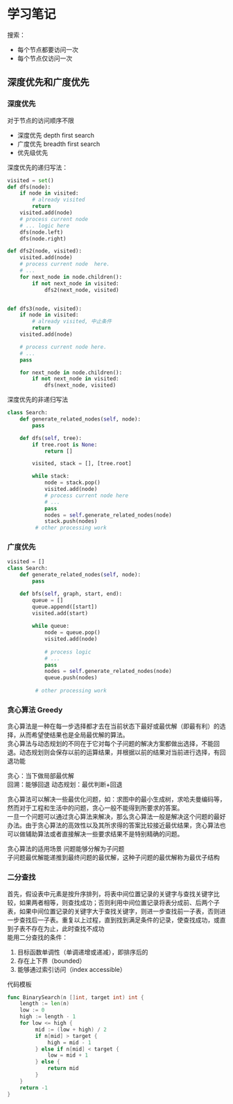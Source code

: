 # 学习笔记

搜索：
* 每个节点都要访问一次  
* 每个节点仅访问一次  


## 深度优先和广度优先

### 深度优先
对于节点的访问顺序不限  
- 深度优先  depth first search  
- 广度优先  breadth first search  
- 优先级优先  


深度优先的递归写法：  
```python
visited = set()
def dfs(node):
    if node in visited:
        # already visited
        return
    visited.add(node)
    # process current node
    # ... logic here
    dfs(node.left)
    dfs(node.right)

def dfs2(node, visited):
    visited.add(node)
    # process current node  here.
    # ...
    for next_node in node.children():
        if not next_node in visited:
            dfs2(next_node, visited)


def dfs3(node, visited):
    if node in visited:
        # already visited, 中止条件
        return
    visited.add(node)

    # process current node here.
    # ...
    pass

    for next_node in node.children():
        if not next_node in visited:
            dfs(next_node, visited)
```

深度优先的非递归写法
```python
class Search:
    def generate_related_nodes(self, node):
        pass

    def dfs(self, tree):
        if tree.root is None:
            return []

        visited, stack = [], [tree.root]

        while stack:
            node = stack.pop()
            visited.add(node)
            # process current node here
            # ... 
            pass
            nodes = self.generate_related_nodes(node)
            stack.push(nodes)
         # other processing work
```

### 广度优先
```python
visited = []
class Search:
    def generate_related_nodes(self, node):
        pass

    def bfs(self, graph, start, end):
        queue = []
        queue.append([start])
        visited.add(start)
        
        while queue:
            node = queue.pop()
            visited.add(node)
    
            # process logic
            # ...
            pass
            nodes = self.generate_related_nodes(node)
            queue.push(nodes)
    
         # other processing work
```

### 贪心算法 Greedy
贪心算法是一种在每一步选择都才去在当前状态下最好或最优解（即最有利）的选择，从而希望使结果也是全局最优解的算法。  
贪心算法与动态规划的不同在于它对每个子问题的解决方案都做出选择，不能回退。动态规划则会保存以前的运算结果，并根据以前的结果对当前进行选择，有回退功能  

贪心：当下做局部最优解  
回溯：能够回退
动态规划：最优判断+回退  

贪心算法可以解决一些最优化问题，如：求图中的最小生成树，求哈夫曼编码等，然而对于工程和生活中的问题，贪心一般不能得到所要求的答案。  
一旦一个问题可以通过贪心算法来解决，那么贪心算法一般是解决这个问题的最好办法。由于贪心算法的高效性以及其所求得的答案比较接近最优结果，贪心算法也可以做辅助算法或者直接解决一些要求结果不是特别精确的问题。  

贪心算法的适用场景
问题能够分解为子问题  
子问题最优解能递推到最终问题的最优解，这种子问题的最优解称为最优子结构

### 二分查找
首先，假设表中元素是按升序排列，将表中间位置记录的关键字与查找关键字比较，如果两者相等，则查找成功；否则利用中间位置记录将表分成前、后两个子表，如果中间位置记录的关键字大于查找关键字，则进一步查找前一子表，否则进一步查找后一子表。重复以上过程，直到找到满足条件的记录，使查找成功，或直到子表不存在为止，此时查找不成功  
能用二分查找的条件：  
1. 目标函数单调性（单调递增或递减），即排序后的  
2. 存在上下界（bounded）  
3. 能够通过索引访问（index accessible）  

代码模板
```go
func BinarySearch(n []int, target int) int {
    length := len(n)   
    low := 0   
    high := length - 1
    for low <= high {
         mid := (low + high) / 2      
         if n[mid] > target {
             high = mid - 1
         } else if n[mid] < target {
             low = mid + 1      
         } else {         
             return mid      
         }   
    }
    return -1
} 
```


